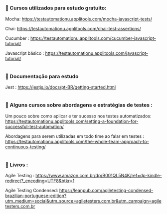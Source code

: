 
# <h3> 🚀 Cursos utilizados para estudo gratuito: </h3>


Mocha: https://testautomationu.applitools.com/mocha-javascript-tests/

Chai: https://testautomationu.applitools.com/chai-test-assertions/

Cucumber : https://testautomationu.applitools.com/cucumber-javascript-tutorial/

Javascript básico : https://testautomationu.applitools.com/javascript-tutorial/

# <h3> 🚀 Documentação para estudo </h3>

Jest : https://jestjs.io/docs/pt-BR/getting-started.html


# <h3> 🚀 Alguns cursos sobre abordagens e estratégias de testes :</h3>


Um pouco sobre como aplicar e ter sucesso nos testes automatizados:
https://testautomationu.applitools.com/setting-a-foundation-for-successful-test-automation/

Abordagens para serem utilizadas em todo time ao falar em testes :
https://testautomationu.applitools.com/the-whole-team-approach-to-continuous-testing/

# <h3>🚀 Livros : </h3>


Agile Testing : https://www.amazon.com.br/dp/B001QL5N4K/ref=dp-kindle-redirect?_encoding=UTF8&btkr=1

Agile Testing Condensed:  https://leanpub.com/agiletesting-condensed-brazilian-portuguese-edition?utm_medium=social&utm_source=agiletesters.com.br&utm_campaign=agiletesters.com.br
